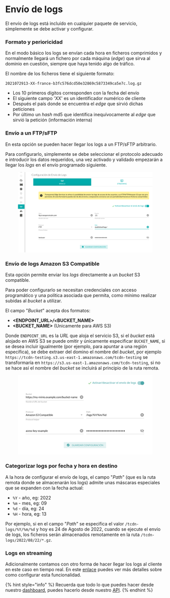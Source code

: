# Envío de logs

El envío de logs está incluído en cualquier paquete de servicio, simplemente se debe activar y configurar.

### Formato y perioricidad

En el modo básico los logs se envían cada hora en ficheros comprimidos y normalmente llegará un fichero por cada máquina (_edge_) que sirva al dominio en cuestión, siempre que haya tenido algo de tráfico.

El nombre de los ficheros tiene el siguiente formato:

```shell
2021072913-XX-france-b3fc576dcd50e32869c5873349ca5e7c.log.gz
```

* Los 10 primeros dígitos corresponden con la fecha del envío
* El siguiente campo 'XX' es un identificador numérico de cliente
* Después el país donde se encuentra el _edge_ que sirvió dichas peticiones
* Por último un _hash_ md5 que identifica inequívocamente al _edge_ que sirvió la petición (información interna)

### Envío a un FTP/sFTP

En esta opción se pueden hacer llegar los logs a un FTP/sFTP arbitrario.

Para configurarlo, simplemente se debe seleccionar el protocolo adecuado e introducir los datos requeridos, una vez activado y validado empezarán a llegar los _logs_ en el envío programado siguiente.

<figure><img src="../../.gitbook/assets/image (3) (2).png" alt=""><figcaption></figcaption></figure>

### Envío de logs Amazon S3 Compatible

Esta opción permite enviar los _logs_ directamente a un _bucket_ S3 compatible.

Para poder configurarlo se necesitan credenciales con acceso programático y una política asociada que permita, como mínimo realizar subidas al _bucket_ a utilizar.

El campo "_Bucket_" acepta dos formatos:

* **\<ENDPOINT\_URL**_**>/<**_**BUCKET\_NAME>**
* **\<BUCKET\_NAME>** (Unicamente para AWS S3)

Donde `ENDPOINT_URL` es la _URL_ que aloja el servicio S3, si el _bucket_ está alojado en AWS S3 se puede omitir y únicamente especificar `BUCKET_NAME`, si se desea incluir igualmente (por ejemplo, para apuntar a una región específica), se debe extraer del domino el nombre del _bucket_, por ejemplo `https://tcdn-testing.s3.us-east-1.amazonaws.com/tcdn-testing` se transformaría en `https://s3.us-east-1.amazonaws.com/tcdn-testing`, si no se hace así el nombre del _bucket_ se incluirá al principio de la ruta remota.

<figure><img src="../../.gitbook/assets/image (5).png" alt=""><figcaption></figcaption></figure>

### Categorizar logs por fecha y hora en destino

A la hora de configurar el envío de logs, el campo "_Path_" (que es la ruta remota donde se almacenarán los logs) admite unas máscaras especiales que se expanden con la fecha actual:

* `%Y` - año, eg: 2022
* `%m` - mes, eg: 09
* `%d` - día, eg: 24
* `%H` - hora, eg: 13

Por ejemplo, si en el campo "_Path_" se especifica el valor `/tcdn-logs/%Y/%m/%d` y hoy es 24 de Agosto de 2022, cuando se ejecute el envío de logs, los ficheros serán almacenados remotamente en la ruta `/tcdn-logs/2022/08/22/*.gz`.

### Logs en streaming

Adicionalmente contamos con otro forma de hacer llegar los logs al cliente en este caso en tiempo real. En este [enlace](https://docs.transparentedge.eu/guias/streaming-de-logs-con-kafka) puedes ver más detalles sobre como configurar esta funcionalidad.

{% hint style="info" %}
Recuerda que todo lo que puedes hacer desde nuestro [dashboard](https://dashboard.transparetncdn.com), puedes hacerlo desde nuestro [API](../faq/glosario/api.md).
{% endhint %}
